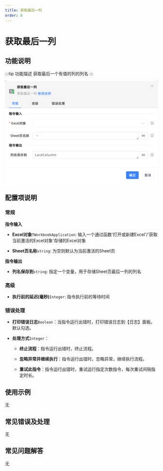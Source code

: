 ```yaml
---
title: 获取最后一列
order: 8
---
```


# 获取最后一列

## 功能说明

:::tip 功能描述
获取最后一个有值的列的列名
:::

![获取最后一列](../../../../assets/获取最后一列_command.png)

## 配置项说明

### 常规

**指令输入**

- **Excel对象**`TWorkbookApplication`: 输入一个通过函数'打开或新建Excel'/'获取当前激活的Excel对象'存储的Excel对象

- **Sheet页名称**`string`: 为空则默认为当前激活的Sheet页


**指令输出**

- **列名保存到**`string`: 指定一个变量，用于存储Sheet页最后一列的列名

### 高级

- **执行前的延迟(毫秒)**`Integer`: 指令执行前的等待时间

### 错误处理

- **打印错误日志**`Boolean`：当指令运行出错时，打印错误日志到【日志】面板。默认勾选。

- **处理方式**`Integer`：

    - **终止流程**：指令运行出错时，终止流程。

    - **忽略异常并继续执行**：指令运行出错时，忽略异常，继续执行流程。

    - **重试此指令**：指令运行出错时，重试运行指定次数指令，每次重试间隔指定时长。

## 使用示例
无

## 常见错误及处理

无

## 常见问题解答

无

